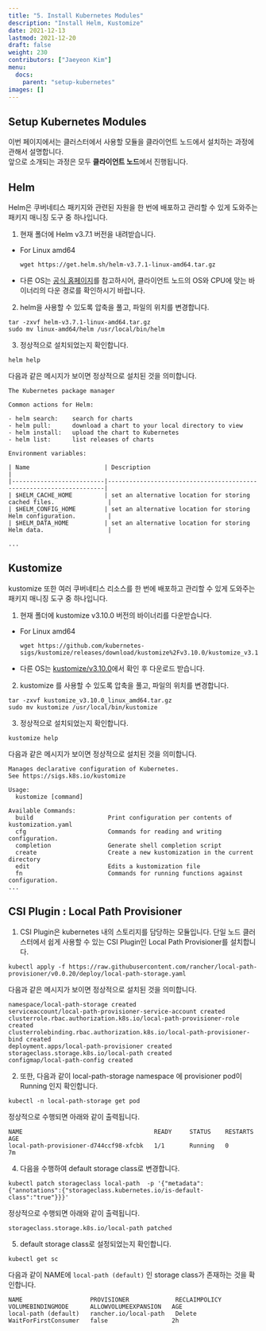 ```yaml
---
title: "5. Install Kubernetes Modules"
description: "Install Helm, Kustomize"
date: 2021-12-13
lastmod: 2021-12-20
draft: false
weight: 230
contributors: ["Jaeyeon Kim"]
menu:
  docs:
    parent: "setup-kubernetes"
images: []
---
```


## Setup Kubernetes Modules

이번 페이지에서는 클러스터에서 사용할 모듈을 클라이언트 노드에서 설치하는 과정에 관해서 설명합니다.  
앞으로 소개되는 과정은 모두 **클라이언트 노드**에서 진행됩니다.

## Helm

Helm은 쿠버네티스 패키지와 관련된 자원을 한 번에 배포하고 관리할 수 있게 도와주는 패키지 매니징 도구 중 하나입니다.

1. 현재 폴더에 Helm v3.7.1 버전을 내려받습니다.

- For Linux amd64

  ```text
  wget https://get.helm.sh/helm-v3.7.1-linux-amd64.tar.gz
  ```

- 다른 OS는 [공식 홈페이지](https://github.com/helm/helm/releases/tag/v3.7.1)를 참고하시어, 클라이언트 노드의 OS와 CPU에 맞는 바이너리의 다운 경로를 확인하시기 바랍니다.

2. helm을 사용할 수 있도록 압축을 풀고, 파일의 위치를 변경합니다.

  ```text
  tar -zxvf helm-v3.7.1-linux-amd64.tar.gz
  sudo mv linux-amd64/helm /usr/local/bin/helm
  ```

3. 정상적으로 설치되었는지 확인합니다.

  ```text
  helm help
  ```

  다음과 같은 메시지가 보이면 정상적으로 설치된 것을 의미합니다.

  ```text
  The Kubernetes package manager

  Common actions for Helm:

  - helm search:    search for charts
  - helm pull:      download a chart to your local directory to view
  - helm install:   upload the chart to Kubernetes
  - helm list:      list releases of charts

  Environment variables:

  | Name                     | Description                                                         |
  |--------------------------|---------------------------------------------------------------------|
  | $HELM_CACHE_HOME         | set an alternative location for storing cached files.               |
  | $HELM_CONFIG_HOME        | set an alternative location for storing Helm configuration.         |
  | $HELM_DATA_HOME          | set an alternative location for storing Helm data.                  |

  ...
  ```

## Kustomize

kustomize 또한 여러 쿠버네티스 리소스를 한 번에 배포하고 관리할 수 있게 도와주는 패키지 매니징 도구 중 하나입니다.

1. 현재 폴더에 kustomize v3.10.0 버전의 바이너리를 다운받습니다.

- For Linux amd64

  ```text
  wget https://github.com/kubernetes-sigs/kustomize/releases/download/kustomize%2Fv3.10.0/kustomize_v3.10.0_linux_amd64.tar.gz
  ```

- 다른 OS는 [kustomize/v3.10.0](https://github.com/kubernetes-sigs/kustomize/releases/tag/kustomize%2Fv3.10.0)에서 확인 후 다운로드 받습니다.

2. kustomize 를 사용할 수 있도록 압축을 풀고, 파일의 위치를 변경합니다.

  ```text
  tar -zxvf kustomize_v3.10.0_linux_amd64.tar.gz
  sudo mv kustomize /usr/local/bin/kustomize
  ```

3. 정상적으로 설치되었는지 확인합니다.

  ```text
  kustomize help
  ```

  다음과 같은 메시지가 보이면 정상적으로 설치된 것을 의미합니다.

  ```text
  Manages declarative configuration of Kubernetes.
  See https://sigs.k8s.io/kustomize

  Usage:
    kustomize [command]

  Available Commands:
    build                     Print configuration per contents of kustomization.yaml
    cfg                       Commands for reading and writing configuration.
    completion                Generate shell completion script
    create                    Create a new kustomization in the current directory
    edit                      Edits a kustomization file
    fn                        Commands for running functions against configuration.
  ...
  ```

## CSI Plugin : Local Path Provisioner

1. CSI Plugin은 kubernetes 내의 스토리지를 담당하는 모듈입니다. 단일 노드 클러스터에서 쉽게 사용할 수 있는 CSI Plugin인 Local Path Provisioner를 설치합니다.

  ```text
  kubectl apply -f https://raw.githubusercontent.com/rancher/local-path-provisioner/v0.0.20/deploy/local-path-storage.yaml
  ```

  다음과 같은 메시지가 보이면 정상적으로 설치된 것을 의미합니다.

  ```text
  namespace/local-path-storage created
  serviceaccount/local-path-provisioner-service-account created
  clusterrole.rbac.authorization.k8s.io/local-path-provisioner-role created
  clusterrolebinding.rbac.authorization.k8s.io/local-path-provisioner-bind created
  deployment.apps/local-path-provisioner created
  storageclass.storage.k8s.io/local-path created
  configmap/local-path-config created
  ```

2. 또한, 다음과 같이 local-path-storage namespace 에 provisioner pod이 Running 인지 확인합니다.

  ```text
  kubectl -n local-path-storage get pod
  ```

  정상적으로 수행되면 아래와 같이 출력됩니다.

  ```text
  NAME                                     READY     STATUS    RESTARTS   AGE
  local-path-provisioner-d744ccf98-xfcbk   1/1       Running   0          7m
  ```

4. 다음을 수행하여 default storage class로 변경합니다.

  ```text
  kubectl patch storageclass local-path  -p '{"metadata": {"annotations":{"storageclass.kubernetes.io/is-default-class":"true"}}}'
  ```

  정상적으로 수행되면 아래와 같이 출력됩니다.

  ```text
  storageclass.storage.k8s.io/local-path patched
  ```

5. default storage class로 설정되었는지 확인합니다.

  ```text
  kubectl get sc
  ```

  다음과 같이 NAME에 `local-path (default)` 인 storage class가 존재하는 것을 확인합니다.

  ```text
  NAME                   PROVISIONER             RECLAIMPOLICY   VOLUMEBINDINGMODE      ALLOWVOLUMEEXPANSION   AGE
  local-path (default)   rancher.io/local-path   Delete          WaitForFirstConsumer   false                  2h
  ```
